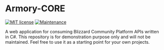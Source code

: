 # Armory-CORE
[![MIT license](https://img.shields.io/badge/License-MIT-blue.svg)](https://lbesson.mit-license.org/)
[![Maintenance](https://img.shields.io/badge/Maintained%3F-no-red.svg)](https://github.com/erenpinaz/Armory-CORE/graphs/commit-activity)

A web application for consuming Blizzard Community Platform APIs written in C#. This repository is for demonstration purpose only and will not be maintained. Feel free to use it as a starting point for your own projects.
